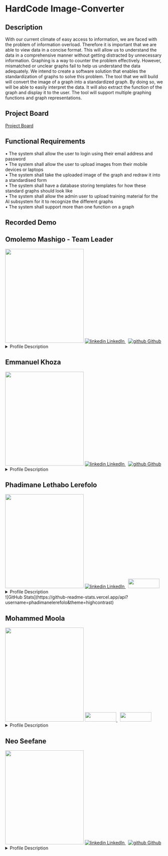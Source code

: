 # HardCode Image-Converter

## Description
With our current climate of easy access to information, we are faced with the problem of information
overload. Therefore it is important that we are able to view data in a concise format. This will allow
us to understand the data in a comprehensive manner without getting distracted by unnecessary
information.
Graphing is a way to counter the problem effectively. However, mismatched or unclear graphs
fail to help us understand the data adequately. We intend to create a software solution that enables
the standardization of graphs to solve this problem.
The tool that we will build will convert the image of a graph into a standardized graph. By doing
so, we will be able to easily interpret the data. It will also extract the function of the graph and
display it to the user. The tool will support multiple graphing functions and graph representations.

## Project Board
[Project Board](https://github.com/COS301-SE-2022/Image-Converter/projects/1)&nbsp;

## Functional Requirements

• The system shall allow the user to login using their email address and password <br/>
• The system shall allow the user to upload images from their mobile devices or laptops <br/>
• The system shall take the uploaded image of the graph and redraw it into a standardised form <br/>
• The system shall have a database storing templates for how these standard graphs should look like <br/>
• The system shall allow the admin user to upload training material for the AI subsystem for it to recognize the different graphs <br/>
• The system shall support more than one function on a graph <br/>

## Recorded Demo

## Omolemo Mashigo - Team Leader
<img src="https://user-images.githubusercontent.com/73942516/166416196-4030f700-6c32-4d43-a7fb-d6c06667a9fa.jpg" width="250" height="300">
<a href="https://www.linkedin.com/in/omolemo-mashigo-890250177" rel="nofollow noreferrer">
    <img src="https://i.stack.imgur.com/gVE0j.png" alt="linkedin"> LinkedIn
  </a> &nbsp; 
  <a href="https://github.com/OmolemoMashigo" rel="nofollow noreferrer">
    <img src="https://i.stack.imgur.com/tskMh.png" alt="github"> Github
  </a>

<details><summary>Profile Description</summary>
<p>
I pride myself with being an all-rounder, who’s a very fast learner. I am well-organized and dedicated and I am willing to learn whatever language or framework needed to meet any project requirements. I aspire to be a decent full-stack developer, but I am currently more skilled in back-end development.
</p>
</details>
  
  
  
## Emmanuel Khoza
<img src="https://user-images.githubusercontent.com/73942516/166416128-de040471-6c6b-469f-b6c8-584a83f79822.jpg" width="250" height="300">
<a href="https://www.linkedin.com/in/emmanuel-khoza-04b27b168/" rel="nofollow noreferrer">
    <img src="https://i.stack.imgur.com/gVE0j.png" alt="linkedin"> LinkedIn
</a> &nbsp; 
<a href="https://github.com/Thuso-Khoza" rel="nofollow noreferrer">
    <img src="https://i.stack.imgur.com/tskMh.png" alt="github"> Github
</a>
  
<details><summary>Profile Description</summary>
<p>
I am currently working as a junior software developer therefore working in a team is something I am familiar with. I have worked with angular and similar frameworks such as ionic. I have not worked with python and PostGreSQL before but I am a fast learner and I am used to being around an environment of self learning.
</p>
</details>

## Phadimane Lethabo Lerefolo
<img src="https://user-images.githubusercontent.com/73942516/166416260-56a5ec3d-cafd-423b-ba10-eed66304f2f1.jpeg" width="250" height="300">
<a href="https://www.linkedin.com/in/phadimane-lerefolo-9388ab1a9/" rel="nofollow noreferrer">
    <img src="https://i.stack.imgur.com/gVE0j.png" alt="linkedin"> LinkedIn
  </a> &nbsp; 
  <a href="https://github.com/phadimanelerefolo" rel="nofollow noreferrer">
    <img src="https://img.shields.io/badge/GitHub-100000?style=for-the-badge&logo=github&logoColor=white" height="30" width="100" >
  </a>

<details><summary>Profile Description</summary>
<p>
I am currently working as a junior software engineer, that will benefit the team since I have an experience with how most things work. I have a knack for learning new programming technologies. I am flexible and I can learn new things fast. I am familiar with technologies that we are planning on using, I have worked different projects with Angular and 1 project with python specifically the flask framework.
</p>
</details>
![GitHub Stats](https://github-readme-stats.vercel.app/api?username=phadimanelerefolo&theme=highcontrast)

## Mohammed Moola
<img src="https://user-images.githubusercontent.com/73942516/166416308-2a9ed507-7aee-4b50-bc67-206cd030d9e3.jpg" width="250" height="300">
<a href ="https://www.linkedin.com/in/mohammed-moola-604679149">
<img src="https://img.shields.io/badge/LinkedIn-0077B5?style=for-the-badge&logo=linkedin&logoColor=white" height="30" width="100" >
</a>&nbsp;
<a href ="https://github.com/MoeMoola3">
<img src="https://img.shields.io/badge/GitHub-100000?style=for-the-badge&logo=github&logoColor=white" height="30" width="100" >
</a>

<details><summary>Profile Description</summary>
<p>
I am a hardworking, ambitious student who is passionate about the field I am in. I have worked on a contract job for web application integration, therefore I have experience in the working world. I believe it will translate positively in approaching this project, in dealing with my team and conducting myself professionally. I have experience with front-end  as well as dealing with API's. I am eager to learn new languages and frameworks as I enjoy adding new tools to my developer toolbox.
</p>
</details>

## Neo Seefane
<img src="https://user-images.githubusercontent.com/73942516/166416330-ee1187a0-dbd9-4bd9-8c8b-b64095684716.jpeg" width="250" height="300">
<a href="http://www.linkedin.com/in/neo-seefane-68b8a8239" rel="nofollow noreferrer">
    <img src="https://i.stack.imgur.com/gVE0j.png" alt="linkedin"> LinkedIn
  </a> &nbsp; 
  <a href="https://github.com/neoseefane" rel="nofollow noreferrer">
    <img src="https://i.stack.imgur.com/tskMh.png" alt="github"> Github
  </a>

<details><summary>Profile Description</summary>
<p>
I am an inquisitive learner and a creative team player with excellent interpersonal and analytical skills. I have extensive experience with back-end, data structures, and development tools, with a focus on product-oriented designs. I am looking for a position in a growing company where I can apply my extensive knowledge of software design and development to meet the needs of clients while also gaining professional experience.
</p>
</details>

